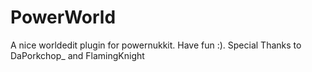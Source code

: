 # PowerWorld
A nice worldedit plugin for powernukkit. Have fun :). Special Thanks to DaPorkchop_ and FlamingKnight
